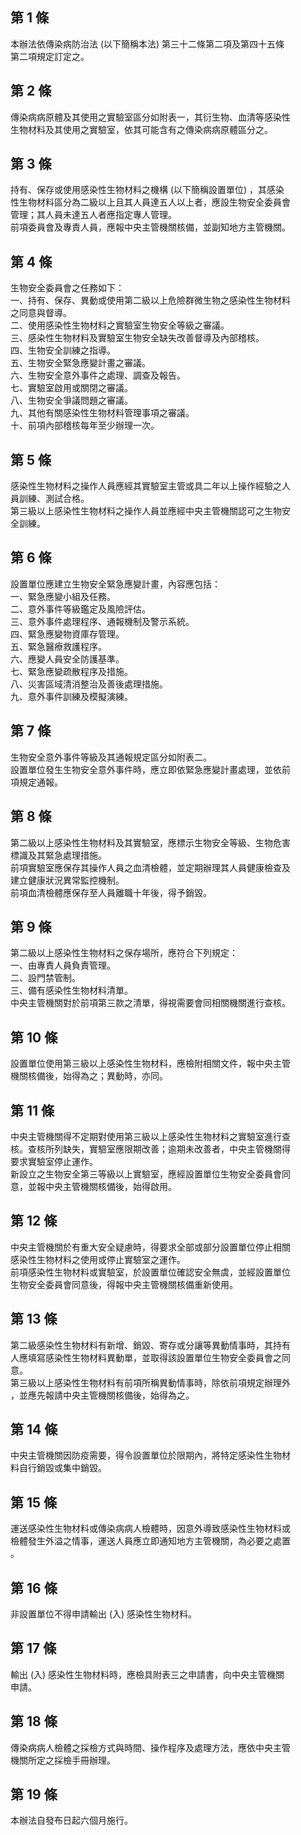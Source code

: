 第 1 條
-------
本辦法依傳染病防治法 (以下簡稱本法) 第三十二條第二項及第四十五條  
第二項規定訂定之。

第 2 條
-------
傳染病病原體及其使用之實驗室區分如附表一，其衍生物、血清等感染性  
生物材料及其使用之實驗室，依其可能含有之傳染病病原體區分之。

第 3 條
-------
持有、保存或使用感染性生物材料之機構 (以下簡稱設置單位) ，其感染  
性生物材料區分為二級以上且其人員達五人以上者，應設生物安全委員會  
管理；其人員未達五人者應指定專人管理。  
前項委員會及專責人員，應報中央主管機關核備，並副知地方主管機關。

第 4 條
-------
生物安全委員會之任務如下：  
一、持有、保存、異動或使用第二級以上危險群微生物之感染性生物材料  
    之同意與督導。  
二、使用感染性生物材料之實驗室生物安全等級之審議。  
三、感染性生物材料及實驗室生物安全缺失改善督導及內部稽核。  
四、生物安全訓練之指導。  
五、生物安全緊急應變計畫之審議。  
六、生物安全意外事件之處理、調查及報告。  
七、實驗室啟用或關閉之審議。  
八、生物安全爭議問題之審議。  
九、其他有關感染性生物材料管理事項之審議。  
十、前項內部稽核每年至少辦理一次。

第 5 條
-------
感染性生物材料之操作人員應經其實驗室主管或具二年以上操作經驗之人  
員訓練、測試合格。  
第三級以上感染性生物材料之操作人員並應經中央主管機關認可之生物安  
全訓練。

第 6 條
-------
設置單位應建立生物安全緊急應變計畫，內容應包括：  
一、緊急應變小組及任務。  
二、意外事件等級鑑定及風險評估。  
三、意外事件處理程序、通報機制及警示系統。  
四、緊急應變物資庫存管理。  
五、緊急醫療救護程序。  
六、應變人員安全防護基準。  
七、緊急應變疏散程序及措施。  
八、災害區域清消整治及善後處理措施。  
九、意外事件訓練及模擬演練。

第 7 條
-------
生物安全意外事件等級及其通報規定區分如附表二。  
設置單位發生生物安全意外事件時，應立即依緊急應變計畫處理，並依前  
項規定通報。

第 8 條
-------
第二級以上感染性生物材料及其實驗室，應標示生物安全等級、生物危害  
標識及其緊急處理措施。  
前項實驗室應保存其操作人員之血清檢體，並定期辦理其人員健康檢查及  
建立健康狀況異常監控機制。  
前項血清檢體應保存至人員離職十年後，得予銷毀。

第 9 條
-------
第二級以上感染性生物材料之保存場所，應符合下列規定：  
一、由專責人員負責管理。  
二、設門禁管制。  
三、備有感染性生物材料清單。  
中央主管機關對於前項第三款之清單，得視需要會同相關機關進行查核。

第 10 條
--------
設置單位使用第三級以上感染性生物材料，應檢附相關文件，報中央主管  
機關核備後，始得為之；異動時，亦同。

第 11 條
--------
中央主管機關得不定期對使用第三級以上感染性生物材料之實驗室進行查  
核。查核所列缺失，實驗室應限期改善；逾期未改善者，中央主管機關得  
要求實驗室停止運作。  
新設立之生物安全第三等級以上實驗室，應經設置單位生物安全委員會同  
意，並報中央主管機關核備後，始得啟用。

第 12 條
--------
中央主管機關於有重大安全疑慮時，得要求全部或部分設置單位停止相關  
感染性生物材料之使用或停止實驗室之運作。  
前項感染性生物材料或實驗室，於設置單位確認安全無虞，並經設置單位  
生物安全委員會同意後，得報中央主管機關核備重新使用。

第 13 條
--------
第二級感染性生物材料有新增、銷毀、寄存或分讓等異動情事時，其持有  
人應填寫感染性生物材料異動單，並取得該設置單位生物安全委員會之同  
意。  
第三級以上感染性生物材料有前項所稱異動情事時，除依前項規定辦理外  
，並應先報請中央主管機關核備後，始得為之。

第 14 條
--------
中央主管機關因防疫需要，得令設置單位於限期內，將特定感染性生物材  
料自行銷毀或集中銷毀。

第 15 條
--------
運送感染性生物材料或傳染病病人檢體時，因意外導致感染性生物材料或  
檢體發生外溢之情事，運送人員應立即通知地方主管機關，為必要之處置  
。

第 16 條
--------
非設置單位不得申請輸出 (入) 感染性生物材料。

第 17 條
--------
輸出 (入) 感染性生物材料時，應檢具附表三之申請書，向中央主管機關  
申請。

第 18 條
--------
傳染病病人檢體之採檢方式與時間、操作程序及處理方法，應依中央主管  
機關所定之採檢手冊辦理。

第 19 條
--------
本辦法自發布日起六個月施行。

